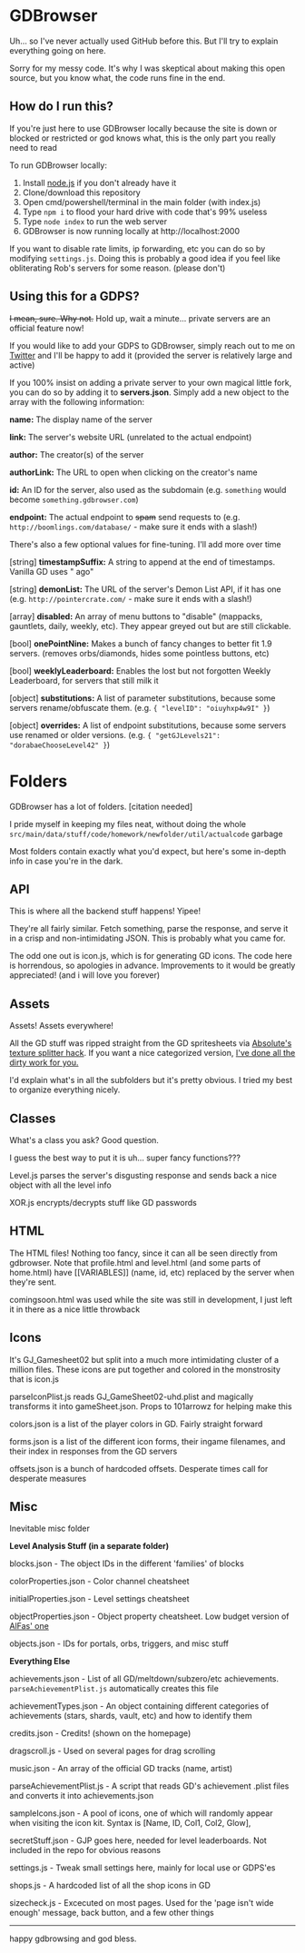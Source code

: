 
# GDBrowser

  

Uh... so I've never actually used GitHub before this. But I'll try to explain everything going on here.

  

Sorry for my messy code. It's why I was skeptical about making this open source, but you know what, the code runs fine in the end.

  
  ## How do I run this?
If you're just here to use GDBrowser locally because the site is down or blocked or restricted or god knows what, this is the only part you really need to read


To run GDBrowser locally:
1) Install [node.js](https://nodejs.org/en/download/) if you don't already have it
2) Clone/download this repository  
3) Open cmd/powershell/terminal in the main folder (with index.js)
4) Type `npm i` to flood your hard drive with code that's 99% useless
5) Type `node index` to run the web server
6) GDBrowser is now running locally at http://localhost:2000


If you want to disable rate limits, ip forwarding, etc you can do so by modifying `settings.js`. Doing this is probably a good idea if you feel like obliterating Rob's servers for some reason. (please don't)


## Using this for a GDPS?

~~I mean, sure. Why not.~~
Hold up, wait a minute... private servers are an official feature now!


If you would like to add your GDPS to GDBrowser, simply reach out to me on [Twitter](https://twitter.com/TheRealGDColon) and I'll be happy to add it (provided the server is relatively large and active)
  
  
If you 100% insist on adding a private server to your own magical little fork, you can do so by adding it to **servers.json**. Simply add a new object to the array with the following information:




**name:** The display name of the server

**link:** The server's website URL (unrelated to the actual endpoint)

**author:** The creator(s) of the server

**authorLink:** The URL to open when clicking on the creator's name

**id:** An ID for the server, also used as the subdomain (e.g. `something` would become `something.gdbrowser.com`)

**endpoint:** The actual endpoint to ~~spam~~ send requests to (e.g. `http://boomlings.com/database/` - make sure it ends with a slash!)

There's also a few optional values for fine-tuning. I'll add more over time

[string] **timestampSuffix:** A string to append at the end of timestamps. Vanilla GD uses " ago" 

[string] **demonList:** The URL of the server's Demon List API, if it has one (e.g. `http://pointercrate.com/` - make sure it ends with a slash!)

[array] **disabled:** An array of menu buttons to "disable" (mappacks, gauntlets, daily, weekly, etc). They appear greyed out but are still clickable.

[bool] **onePointNine:** Makes a bunch of fancy changes to better fit 1.9 servers. (removes orbs/diamonds, hides some pointless buttons, etc)

[bool] **weeklyLeaderboard:** Enables the lost but not forgotten Weekly Leaderboard, for servers that still milk it

[object] **substitutions:** A list of parameter substitutions, because some servers rename/obfuscate them. (e.g. `{ "levelID": "oiuyhxp4w9I" }`)

[object] **overrides:** A list of endpoint substitutions, because some servers use renamed or older versions. (e.g. `{ "getGJLevels21": "dorabaeChooseLevel42" }`)

  

# Folders

  

GDBrowser has a lot of folders. [citation needed]

I pride myself in keeping my files neat, without doing the whole `src/main/data/stuff/code/homework/newfolder/util/actualcode` garbage 

  

Most folders contain exactly what you'd expect, but here's some in-depth info in case you're in the dark.

  

## API

This is where all the backend stuff happens! Yipee!

  

They're all fairly similar. Fetch something, parse the response, and serve it in a crisp and non-intimidating JSON. This is probably what you came for.

  

The odd one out is icon.js, which is for generating GD icons. The code here is horrendous, so apologies in advance. Improvements to it would be greatly appreciated! (and i will love you forever)

  

## Assets

Assets! Assets everywhere!

  

All the GD stuff was ripped straight from the GD spritesheets via [Absolute's texture splitter hack](https://youtu.be/pYQgIyNhow8). If you want a nice categorized version, [I've done all the dirty work for you.](https://www.mediafire.com/file/4d99bw1zhwcl507/textures.zip/file)

  

I'd explain what's in all the subfolders but it's pretty obvious. I tried my best to organize everything nicely.

  

## Classes

What's a class you ask? Good question.

  

I guess the best way to put it is uh... super fancy functions???

  

Level.js parses the server's disgusting response and sends back a nice object with all the level info

  

XOR.js encrypts/decrypts stuff like GD passwords

  

## HTML

The HTML files! Nothing too fancy, since it can all be seen directly from gdbrowser. Note that profile.html and level.html (and some parts of home.html) have [[VARIABLES]] (name, id, etc) replaced by the server when they're sent.

  

comingsoon.html was used while the site was still in development, I just left it in there as a nice little throwback

  

## Icons

It's GJ_Gamesheet02 but split into a much more intimidating cluster of a million files. These icons are put together and colored in the monstrosity that is icon.js

  

parseIconPlist.js reads GJ_GameSheet02-uhd.plist and magically transforms it into gameSheet.json. Props to 101arrowz for helping make this


colors.json is a list of the player colors in GD. Fairly straight forward


forms.json is a list of the different icon forms, their ingame filenames, and their index in responses from the GD servers


offsets.json is a bunch of hardcoded offsets. Desperate times call for desperate measures

  

## Misc

Inevitable misc folder

  

**Level Analysis Stuff (in a separate folder)**

  

blocks.json - The object IDs in the different 'families' of blocks

  

colorProperties.json - Color channel cheatsheet

  

initialProperties.json - Level settings cheatsheet

  

objectProperties.json - Object property cheatsheet. Low budget version of [AlFas' one](https://github.com/AlFasGD/GDAPI/blob/master/GDAPI/GDAPI/Enumerations/GeometryDash/ObjectProperty.cs)

  

objects.json - IDs for portals, orbs, triggers, and misc stuff

  

**Everything Else**

  

achievements.json - List of all GD/meltdown/subzero/etc achievements. `parseAchievementPlist.js` automatically creates this file

  

achievementTypes.json - An object containing different categories of achievements (stars, shards, vault, etc) and how to identify them

  

credits.json - Credits! (shown on the homepage)

  

dragscroll.js - Used on several pages for drag scrolling

  

music.json - An array of the official GD tracks (name, artist)

  

parseAchievementPlist.js - A script that reads GD's achievement .plist files and converts it into achievements.json

  

sampleIcons.json - A pool of icons, one of which will randomly appear when visiting the icon kit. Syntax is [Name, ID, Col1, Col2, Glow],

  

secretStuff.json - GJP goes here, needed for level leaderboards. Not included in the repo for obvious reasons

  

settings.js - Tweak small settings here, mainly for local use or GDPS'es

  

shops.js - A hardcoded list of all the shop icons in GD

  

sizecheck.js - Excecuted on most pages. Used for the 'page isn't wide enough' message, back button, and a few other things

  

---

  

happy gdbrowsing and god bless.